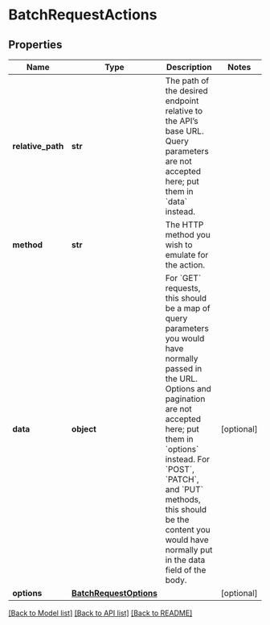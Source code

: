 # BatchRequestActions

## Properties
Name | Type | Description | Notes
------------ | ------------- | ------------- | -------------
**relative_path** | **str** | The path of the desired endpoint relative to the API’s base URL. Query parameters are not accepted here; put them in &#x60;data&#x60; instead. | 
**method** | **str** | The HTTP method you wish to emulate for the action. | 
**data** | **object** | For &#x60;GET&#x60; requests, this should be a map of query parameters you would have normally passed in the URL. Options and pagination are not accepted here; put them in &#x60;options&#x60; instead. For &#x60;POST&#x60;, &#x60;PATCH&#x60;, and &#x60;PUT&#x60; methods, this should be the content you would have normally put in the data field of the body. | [optional] 
**options** | [**BatchRequestOptions**](BatchRequestOptions.md) |  | [optional] 

[[Back to Model list]](../README.md#documentation-for-models) [[Back to API list]](../README.md#documentation-for-api-endpoints) [[Back to README]](../README.md)

